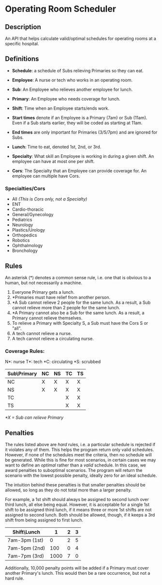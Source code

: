 # Operating Room Scheduler

## Description

An API that helps calculate valid/optimal schedules for operating rooms at a specific hospital.

## Definitions

- **Schedule**: a schedule of Subs relieving Primaries so they can eat.
- **Employee**: A nurse or tech who works in an operating room.
- **Sub**: An Employee who relieves another employee for lunch.
- **Primary**: An Employee who needs coverage for lunch.
- **Shift**: Time when an Employee starts/ends work.

- **Start times** denote if an Employee is a Primary (7am) or Sub (11am). Even if a Sub starts earlier, they will be coded as starting at 11am.
- **End times** are only important for Primaries (3/5/7pm) and are ignored for Subs.

- **Lunch**: Time to eat, denoted 1st, 2nd, or 3rd.
- **Specialty**: What skill an Employee is working in during a given shift. An employee can have at most one per shift.
- **Cors**: The Specialty that an Employee can provide coverage for. An employee can multiple have Cors.

### Specialties/Cors

- All _(This is Cors only, not a Specialty)_
- ENT
- Cardio-thoracic
- General/Gynecology
- Pediatrics
- Neurology
- Plastics/Urology
- Orthopedics
- Robotics
- Ophthalmology
- Bronchology

## Rules

An asterisk (\*) denotes a common sense rule, i.e. one that is obvious to a human, but not necessarily a machine.

1. Everyone Primary gets a lunch.
2. \*Primaries must have relief from another person.
3. \*A Sub cannot relieve 2 people for the same lunch. As a result, a Sub cannot relieve more than 2 people for the same lunch.
4. \*A Primary cannot also be a Sub for the same lunch. As a result, a Primary cannot relieve themselves.
5. To relieve a Primary with Specialty S, a Sub must have the Cors S or "all".
6. A tech cannot relieve a nurse.
7. A tech cannot relieve a circulating nurse.

### Coverage Rules:

N*: nurse
T*: tech
*C: circulating
*S: scrubbed

| Sub\Primary | NC  | NS  | TC  | TS  |
| ----------- | --- | --- | --- | --- |
| NC          | X   | X   | X   | X   |
| NS          | X   | X   | X   | X   |
| TC          |     |     | X   | X   |
| TS          |     |     | X   | X   |

_\*X = Sub can relieve Primary_

## Penalties

The rules listed above are _hard_ rules, i.e. a particular schedule is rejected if it violates any of them. This helps the program return only valid schedules. However, if none of the schedules meet the criteria, then no schedule will be generated. While this is fine for most scenarios, in certain cases we may want to define an _optimal_ rather than a _valid_ schedule. In this case, we award penalties to suboptimal scenarios. The program will return the scenario with the lowest possible penalty, ideally zero for an ideal schedule.

The intuition behind these penalties is that smaller penalties should be allowed, so long as they do not total more than a larger penalty.

For example, a 1st shift should always be assigned to second lunch over third lunch, all else being equal. However, it is acceptable for a single 1st shift to be assigned third lunch, if it means three or more 1st shifts are not assigned to second lunch. Both should be allowed, though, if it keeps a 3rd shift from being assigned to first lunch.

| Shift\Lunch   | 1    | 2   | 3   |
| ------------- | ---- | --- | --- |
| 7am-3pm (1st) | 0    | 2   | 5   |
| 7am-5pm (2nd) | 100  | 0   | 4   |
| 7am-7pm (3rd) | 1000 | 7   | 0   |

Additionally, 10,000 penalty points will be added if a Primary must cover another Primary's lunch. This would then be a rare occurrence, but not a hard rule.
